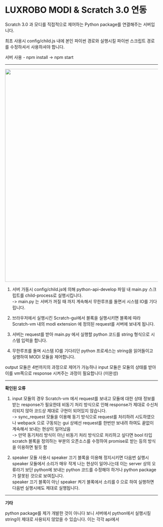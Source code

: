 # LUXROBO MODI & Scratch 3.0 연동

Scratch 3.0 과 모디를 직접적으로 제어하는 Python package를 연결해주는 서버입니다.

최초 사용시 config/child.js 내에 본인 파이썬 경로와 실행시킬 파이썬 스크립트 경로를 수정하셔서 사용하셔야 합니다.

서버 사용 - npm install -> npm start

<hr>

<div>
  <img src = "https://user-images.githubusercontent.com/33728833/44534880-b8c6b100-a733-11e8-8325-cc06e54cae84.PNG" width = 700>
</div>

1. 서버 가동시 config/child.js에 의해 python-api-develop 파일 내 main.py 스크립트를 child-process로 실행시킵니다.<br>
  -> main.py 는 서버가 꺼질 때 까지 계속해서 무한루프를 돌면서 시스템 IO를 기다립니다.
  
2. 브라우저에서 실행시킨 Scratch-gui에서 블록을 실행시키면 블록에 따라 Scratch-vm 내의 modi extension 에 정의된 request를 서버에 보내게 됩니다.

3. 서버는 request를 받아 main.py 에서 실행할 python 코드를 string 형식으로 시스템 입력을 합니다.

4. 무한루프를 돌며 시스템 IO를 기다리던 python 프로세스는 string을 읽어들이고 실행하여 MODI 모듈을 제어합니다.

output 모듈은 4번까지의 과정으로 제어가 가능하나 input 모듈은 모듈의 상태를 받아 이를 vm쪽으로 response 시켜주는 과정이 필요합니다 (미완성)


<hr>

<b>확인된 오류</b>

1. input 모듈의 경우 Scratch-vm 에서 request를 보내고 모듈에 대한 상태 정보를 받는 response가 필요한데 비동기 처리 방식으로 인해 response가 제대로   수신처리되지 않아 코드상 제대로 구현이 되어있지 않습니다.<br>
  -> sync_request 모듈을 이용해 동기 방식으로 request를 처리하려 시도하였으나 webpack 으로 구동되는 gui 상에선 request를 한번만 보내려 하여도 끝없이 계속해서 보내는 현상이 일어났음<br>
  -> 만약 동기처리 방식이 아닌 비동기 처리 방식으로 처리하고 싶다면 bool 타입 scratch 블록을 정의하는 부분의 오픈소스를 수정하여 promise로 받는 등의 방식을 이용하면 될듯 함 

2. speaker 모듈 사용시 speaker 끄기 블록을 이용해 정지시키면 다음번 실행시 speaker 모듈에서 소리가 매우 작게 나는 현상이 일어나는데 이는 server 상의 오류라기 보단 python에 보내는 python 코드를 수정해야 하거나 python package가 잘못된 것으로 보여집니다.<br>
  speaker 끄기 블록이 아닌 speaker 켜기 블록에서 소리를 0 으로 하여 실행하면 다음번 실행시에도 제대로 실행됩니다.
 
 <hr>
 
<b>기타</b>
 
 python package를 제가 개발한 것이 아니다 보니 서버에서 python에서 실행시킬 string이 제대로 사용되지 않았을 수 있습니다.
 이는 각각 api에서 

